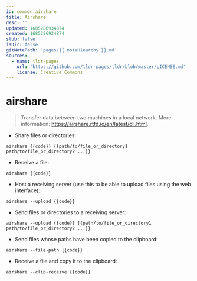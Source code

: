 ```yaml
---
id: common.airshare
title: Airshare
desc: ''
updated: 1685286934874
created: 1685286934874
stub: false
isDir: false
gitNotePath: 'pages/{{ noteHiearchy }}.md'
sources:
  - name: tldr-pages
    url: 'https://github.com/tldr-pages/tldr/blob/master/LICENSE.md'
    license: Creative Commons
---
```

# airshare

> Transfer data between two machines in a local network.
> More information: <https://airshare.rtfd.io/en/latest/cli.html>.

- Share files or directories:

`airshare {{code}} {{path/to/file_or_directory1 path/to/file_or_directory2 ...}}`

- Receive a file:

`airshare {{code}}`

- Host a receiving server (use this to be able to upload files using the web interface):

`airshare --upload {{code}}`

- Send files or directories to a receiving server:

`airshare --upload {{code}} {{path/to/file_or_directory1 path/to/file_or_directory2 ...}}`

- Send files whose paths have been copied to the clipboard:

`airshare --file-path {{code}}`

- Receive a file and copy it to the clipboard:

`airshare --clip-receive {{code}}`

